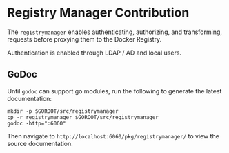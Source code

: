 # Registry Manager Contribution

The `registrymanager` enables authenticating, authorizing, and transforming, requests before proxying them to the Docker Registry.

Authentication is enabled through LDAP / AD and local users.

## GoDoc

Until `godoc` can support go modules, run the following to generate the latest documentation:

````
mkdir -p $GOROOT/src/registrymanager
cp -r registrymanager $GOROOT/src/registrymanager
godoc -http=":6060"
````

Then navigate to `http://localhost:6060/pkg/registrymanager/` to view the source documentation.
